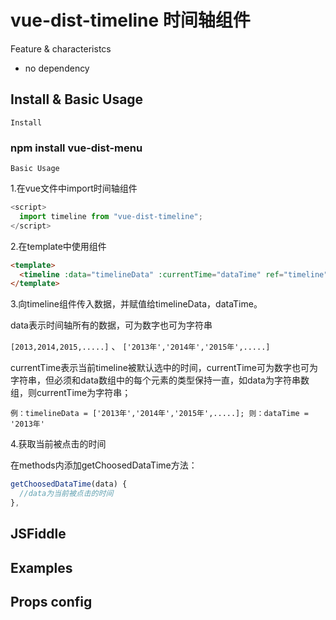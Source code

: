 # vue-dist-timeline 时间轴组件

Feature & characteristcs

* no dependency

## Install & Basic Usage
`Install`

### npm install vue-dist-menu

`Basic Usage`

1.在vue文件中import时间轴组件
``` javascript
<script>
  import timeline from "vue-dist-timeline";
</script>
```
2.在template中使用组件
```html
<template>
  <timeline :data="timelineData" :currentTime="dataTime" ref="timeline" v-on:chooseDataTime="getChoosedDataTime"></timeline>
</template>
```
3.向timeline组件传入数据，并赋值给timelineData，dataTime。

  data表示时间轴所有的数据，可为数字也可为字符串

  `[2013,2014,2015,.....]` 、
  `['2013年','2014年','2015年',.....]`

  currentTime表示当前timeline被默认选中的时间，currentTime可为数字也可为字符串，但必须和data数组中的每个元素的类型保持一直，如data为字符串数组，则currentTime为字符串；

  `
  例：timelineData = ['2013年','2014年','2015年',.....];
  则：dataTime = '2013年'
  `

4.获取当前被点击的时间

在methods内添加getChoosedDataTime方法：

  ```javascript
  getChoosedDataTime(data) {
    //data为当前被点击的时间
  },
  ```



## JSFiddle

## Examples

## Props config
